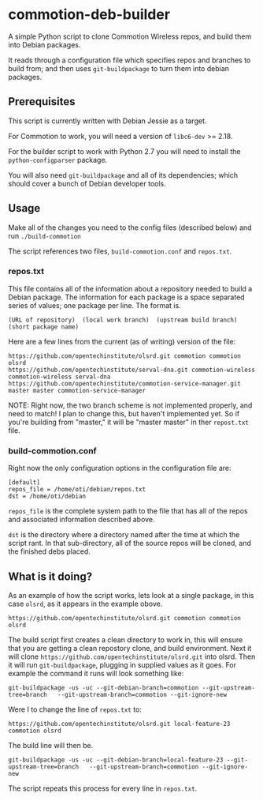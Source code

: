 commotion-deb-builder
=====================

A simple Python script to clone Commotion Wireless repos, and build them into Debian packages.

It reads through a configuration file which specifies repos and branches to build from; and then uses `git-buildpackage` to turn them into debian packages.

Prerequisites
-------------

This script is currently written with Debian Jessie as a target.

For Commotion to work, you will need a version of `libc6-dev` >= 2.18.

For the builder script to work with Python 2.7 you will need to install the `python-configparser` package.

You will also need `git-buildpackage` and all of its dependencies; which should cover a bunch of Debian developer tools.

Usage
-----

Make all of the changes you need to the config files (described below) and run `./build-commotion`

The script references two files, `build-commotion.conf` and `repos.txt`.

### repos.txt
This file contains all of the information about a repository needed to build a Debian package. The information for each package is a space separated series of values; one package per line. The format is.

    (URL of repository)  (local work branch)  (upstream build branch)  (short package name)

Here are a few lines from the current (as of writing) version of the file:

    https://github.com/opentechinstitute/olsrd.git commotion commotion olsrd
    https://github.com/opentechinstitute/serval-dna.git commotion-wireless commotion-wireless serval-dna
    https://github.com/opentechinstitute/commotion-service-manager.git master master commotion-service-manager

NOTE: Right now, the two branch scheme is not implemented properly, and need to match! I plan to change this, but haven't implemented yet. So if you're building from "master," it will be "master master" in ther `repost.txt` file.

### build-commotion.conf
Right now the only configuration options in the configuration file are:

    [default]
    repos_file = /home/oti/debian/repos.txt
    dst = /home/oti/debian

`repos_file` is the complete system path to the file that has all of the repos and associated information described above.

`dst` is the directory where a directory named after the time at which the script rant. In that sub-directory,  all of the source repos will be cloned, and the finished debs placed.

What is it doing?
-----------------
As an example of how the script works, lets look at a single package, in this case `olsrd`, as it appears in the example obove.

    https://github.com/opentechinstitute/olsrd.git commotion commotion olsrd

The build script first creates a clean directory to work in, this will ensure that you are getting a clean repostory clone, and build environment. Next it will clone `https://github.com/opentechinstitute/olsrd.git` into olsrd. Then it will run `git-buildpackage`, plugging in supplied values as it goes. For example the command it runs will look something like:

    git-buildpackage -us -uc --git-debian-branch=commotion --git-upstream-tree=branch   --git-upstream-branch=commotion --git-ignore-new

Were I to change the line of `repos.txt` to:

    https://github.com/opentechinstitute/olsrd.git local-feature-23 commotion olsrd 

The build line will then be.

    git-buildpackage -us -uc --git-debian-branch=local-feature-23 --git-upstream-tree=branch   --git-upstream-branch=commotion --git-ignore-new

The script repeats this process for every line in `repos.txt`.
